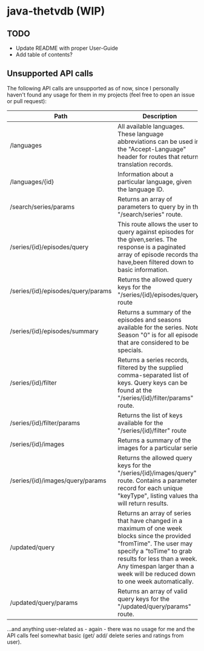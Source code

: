 # java-thetvdb (WIP)
## TODO
* Update README with proper User-Guide
* Add table of contents?

## Unsupported API calls
The following API calls are unsupported as of now, since I personally haven't found any usage for them in my projects (feel free to open an issue or pull request):   

| Path                               	| Description                                                                                                                                                                                                                                                       	| URL                                                                          	|   
|------------------------------------	|-------------------------------------------------------------------------------------------------------------------------------------------------------------------------------------------------------------------------------------------------------------------	|------------------------------------------------------------------------------	|
| /languages                         	| All available languages. These language abbreviations can be used in the "Accept-Language" header for routes that return translation records.                                                                                                                     	| https://api.thetvdb.com/swagger#!/Languages/get_languages                    	|
| /languages/{id}                    	| Information about a particular language, given the language ID.                                                                                                                                                                                                   	| https://api.thetvdb.com/swagger#!/Languages/get_languages_id                 	|
| /search/series/params              	| Returns an array of parameters to query by in the "/search/series" route.                                                                                                                                                                                         	| https://api.thetvdb.com/swagger#!/Search/get_search_series_params            	|
| /series/{id}/episodes/query        	| This route allows the user to query against episodes for the given,series. The response is a paginated array of episode records that have,been filtered down to basic information.                                                                                	| https://api.thetvdb.com/swagger#!/Series/get_series_id_episodes_query        	|
| /series/{id}/episodes/query/params 	| Returns the allowed query keys for the "/series/{id}/episodes/query" route                                                                                                                                                                                        	| https://api.thetvdb.com/swagger#!/Series/get_series_id_episodes_query_params 	|
| /series/{id}/episodes/summary      	| Returns a summary of the episodes and seasons available for the series. Note: Season "0" is for all episodes that are considered to be specials.                                                                                                                  	| https://api.thetvdb.com/swagger#!/Series/get_series_id_episodes_summary      	|
| /series/{id}/filter                	| Returns a series records, filtered by the supplied comma-separated list of keys. Query keys can be found at the "/series/{id}/filter/params" route.                                                                                                               	| https://api.thetvdb.com/swagger#!/Series/get_series_id_filter                	|
| /series/{id}/filter/params         	| Returns the list of keys available for the "/series/{id}/filter" route                                                                                                                                                                                            	| https://api.thetvdb.com/swagger#!/Series/get_series_id_filter_params         	|
| /series/{id}/images                	| Returns a summary of the images for a particular series                                                                                                                                                                                                           	| https://api.thetvdb.com/swagger#!/Series/get_series_id_images                	|
| /series/{id}/images/query/params   	| Returns the allowed query keys for the "/series/{id}/images/query" route. Contains a parameter record for each unique "keyType", listing values that will return results.                                                                                         	| https://api.thetvdb.com/swagger#!/Series/get_series_id_images_query_params   	|
| /updated/query                     	| Returns an array of series that have changed in a maximum of one week blocks since the provided "fromTime". The user may specify a "toTime" to grab results for less than a week. Any timespan larger than a week will be reduced down to one week automatically. 	| https://api.thetvdb.com/swagger#!/Updates/get_updated_query                  	|
| /updated/query/params              	| Returns an array of valid query keys for the "/updated/query/params" route.                                                                                                                                                                                       	| https://api.thetvdb.com/swagger#!/Updates/get_updated_query_params           	|
    
...and anything user-related as - again - there was no usage for me and the API calls feel somewhat basic (get/ add/ delete series and ratings from user). 
